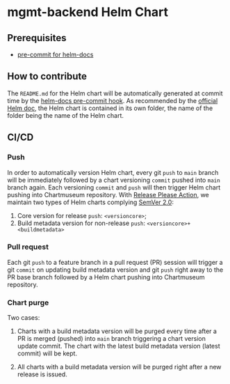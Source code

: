 # mgmt-backend Helm Chart

## Prerequisites

- [pre-commit for helm-docs](https://github.com/norwoodj/helm-docs)

## How to contribute

The `README.md` for the Helm chart will be automatically generated at commit time by the [helm-docs pre-commit hook](https://github.com/norwoodj/helm-docs).
As recommended by the [official Helm doc](https://helm.sh/docs/topics/charts/#the-chart-file-structure), the Helm chart is contained in its own folder, the name of the folder being the name of the Helm chart.

## CI/CD

### Push
In order to automatically version Helm chart, every git `push` to `main` branch will be immediately followed by a chart versioning `commit` pushed into `main` branch again. Each versioning `commit` and `push` will then trigger Helm chart pushing into Chartmuseum repository. With [Release Please Action](https://github.com/google-github-actions/release-please-action), we maintain two types of Helm charts complying [SemVer 2.0](https://semver.org):
1. Core version for release `push`: `<versioncore>`;
2. Build metadata version for non-release `push`: `<versioncore>+<buildmetadata>`

### Pull request
Each git `push` to a feature branch in a pull request (PR) session will trigger a git `commit` on updating build metadata version and git `push` right away to the PR base branch followed by a Helm chart pushing into Chartmuseum repository.

### Chart purge
Two cases:
1. Charts with a build metadata version will be purged every time after a PR is merged (pushed) into `main` branch triggering a chart version update commit. The chart with the latest build metadata version (latest commit) will be kept.

2. All charts with a build metadata version will be purged right after a new release is issued.
